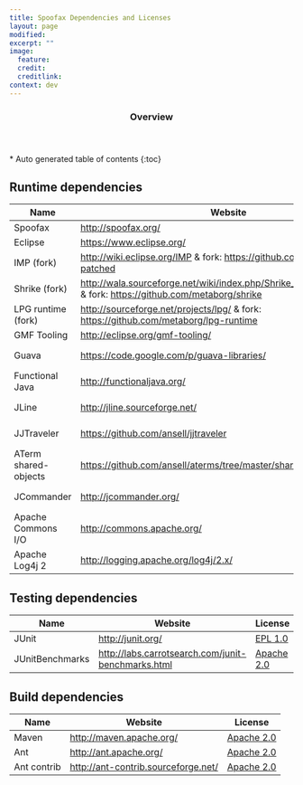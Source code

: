 ```yaml
---
title: Spoofax Dependencies and Licenses
layout: page
modified:
excerpt: ""
image:
  feature:
  credit:
  creditlink:
context: dev
---
```


<section id="table-of-contents" class="toc">
  <header> <h3>Overview</h3> </header>
  <div id="drawer" markdown="1">
  *  Auto generated table of contents
  {:toc}
  </div>
</section><!-- /#table-of-contents -->


## Runtime dependencies

Name                           | Website                                                                                                            | License   
------------------------------ | ------------------------------------------------------------------------------------------------------------------- | ----------
Spoofax                        | <http://spoofax.org/>                                                                                               | [LPGL 2.1](http://www.tldrlegal.com/l/lgpl2)
Eclipse                        | <https://www.eclipse.org/>                                                                                          | [EPL 1.0](http://www.tldrlegal.com/l/epl)
IMP (fork)                     | <http://wiki.eclipse.org/IMP> & fork: <https://github.com/metaborg/imp-patched>                                     | [EPL 1.0](http://www.tldrlegal.com/l/epl)
Shrike (fork)                  | <http://wala.sourceforge.net/wiki/index.php/Shrike_technical_overview> & fork: <https://github.com/metaborg/shrike> | [EPL 1.0](http://www.tldrlegal.com/l/epl)
LPG runtime (fork)             | <http://sourceforge.net/projects/lpg/> & fork: <https://github.com/metaborg/lpg-runtime>                            | [EPL 1.0](http://www.tldrlegal.com/l/epl)
GMF Tooling                    | <http://eclipse.org/gmf-tooling/>                                                                                   | [EPL 1.0](http://www.tldrlegal.com/l/epl)
Guava                          | <https://code.google.com/p/guava-libraries/>                                                                        | [Apache 2.0](http://www.tldrlegal.com/l/apache2)
Functional Java                | <http://functionaljava.org/>                                                                                        | [BSD 3-way](http://www.tldrlegal.com/l/bsd3)
JLine                          | <http://jline.sourceforge.net/>                                                                                     | [BSD 3-way](http://www.tldrlegal.com/l/bsd3)
JJTraveler                     | <https://github.com/ansell/jjtraveler>                                                                              | [BSD 3-way](http://www.tldrlegal.com/l/bsd3)
ATerm shared-objects           | <https://github.com/ansell/aterms/tree/master/shared-objects>                                                       | [Permissive](https://github.com/ansell/aterms/blob/master/shared-objects/COPYING)
JCommander                     | <http://jcommander.org/>                                                                                            | [Apache 2.0](http://www.tldrlegal.com/l/apache2)
Apache Commons I/O             | <http://commons.apache.org/>                                                                                        | [Apache 2.0](http://www.tldrlegal.com/l/apache2)
Apache Log4j 2                 | <http://logging.apache.org/log4j/2.x/>                                                                              | [Apache 2.0](http://www.tldrlegal.com/l/apache2)


## Testing dependencies

Name                           | Website                                                                                                             | License   
------------------------------ | ------------------------------------------------------------------------------------------------------------------- | ----------
JUnit                          | <http://junit.org/>                                                                                                 | [EPL 1.0](http://www.tldrlegal.com/l/epl)
JUnitBenchmarks                | <http://labs.carrotsearch.com/junit-benchmarks.html>                                                                | [Apache 2.0](http://www.tldrlegal.com/l/apache2)

## Build dependencies

Name                           | Website                                                                                                             | License   
------------------------------ | ------------------------------------------------------------------------------------------------------------------- | ----------
Maven                          | <http://maven.apache.org/>                                                                                          | [Apache 2.0](http://www.tldrlegal.com/l/apache2)
Ant                            | <http://ant.apache.org/>                                                                                            | [Apache 2.0](http://www.tldrlegal.com/l/apache2)
Ant contrib                    | <http://ant-contrib.sourceforge.net/>                                                                               | [Apache 2.0](http://www.tldrlegal.com/l/apache2)
